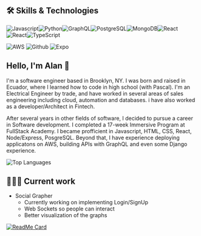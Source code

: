 ##  🛠 Skills & Technologies
<img alt="Javascript" src="https://img.shields.io/badge/-Javascript-yellow?style=for-the-badge&logo=javascript&logoColor=white"/><img alt="Python" src="https://img.shields.io/badge/-Python-informational?style=for-the-badge&logo=python&logoColor=white"/><img alt="GraphQL" src="https://img.shields.io/badge/-GraphQL-%20%23e535ab?style=for-the-badge&logo=graphql&logoColor=white"/><img alt="PostgreSQL" src="https://img.shields.io/badge/-PostgreSQL-%20%23008bb9?style=for-the-badge&logo=postgresql&logoColor=white"/><img alt="MongoDB" src="https://img.shields.io/badge/-MongoDB-%23589636?style=for-the-badge&logo=mongodb&logoColor=white"/><img alt="React" src="https://img.shields.io/badge/-React-darkblue?style=for-the-badge&logo=react&logoColor=white"/><img alt="React" src="https://img.shields.io/badge/-React%20Native-6495ed?style=for-the-badge&logo=react&logoColor=white"/><img alt="TypeScript" src="https://img.shields.io/badge/typescript%20-%23007ACC.svg?&style=for-the-badge&logo=typescript&logoColor=white"/>

<img alt="AWS" src="https://img.shields.io/badge/Cloud-AWS-dodgerblue?style=for-the-badge&logo=amazon&logoColor=white"/> <img alt="Github" src="https://img.shields.io/badge/Tools-GitHub-dodgerblue?style=for-the-badge&logo=github&logoColor=white"/> <img alt="Expo" src="https://img.shields.io/badge/Tools-Expo-dodgerblue?style=for-the-badge&logo=expo&logoColor=white"/>
## Hello, I'm Alan 👋 

I'm a software engineer based in Brooklyn, NY. I was born and raised in Ecuador, where I learned how to code in high school (with Pascal).  I'm an Electrical Engineer by trade, and have worked in several areas of sales engineering including cloud, automation and databases. i have also worked as a developer/Architect in Fintech. 

After several years in other fields of software, I decided to pursue a career in Software development. I completed a 17-week Immersive Program at FullStack Academy. I became profficient in Javascript, HTML, CSS, React, Node/Express, PosgreSQL. Beyond that, I have experience deploying applicatons on AWS, building APIs with GraphQL and even some Django experience. 

![Top Languages](https://github-readme-stats.vercel.app/api/top-langs/?username=aalban3&langs_count=8)

##  🧑🏻‍💻 Current work
- Social Grapher
  - Currently working on implementing Login/SignUp
  - Web Sockets so people can interact 
  - Better visualization of the graphs


 [![ReadMe Card](https://github-readme-stats.vercel.app/api/pin/?username=aalban3&repo=social-network-graph)](https://github.com/aalban3/social-network-graph)
<!--
**aalban3/aalban3** is a ✨ _special_ ✨ repository because its `README.md` (this file) appears on your GitHub profile.

Here are some ideas to get you started:

- 🔭 I’m currently working on ...
- 🌱 I’m currently learning ...
- 👯 I’m looking to collaborate on ...
- 🤔 I’m looking for help with ...
- 💬 Ask me about ...
- 📫 How to reach me: ...
- 😄 Pronouns: ...
- ⚡ Fun fact: ...
-->
